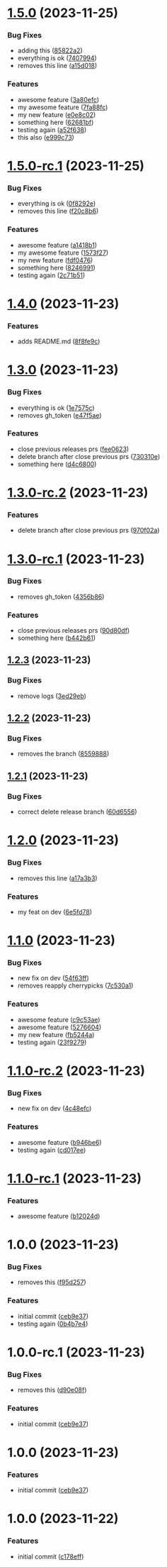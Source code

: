 # [1.5.0](https://github.com/Guiqft/semantic-release-ftw/compare/v1.4.0...v1.5.0) (2023-11-25)


### Bug Fixes

* adding this ([85822a2](https://github.com/Guiqft/semantic-release-ftw/commit/85822a23b4db24ad541749551748d8dd4a1064d3))
* everything is ok ([7407994](https://github.com/Guiqft/semantic-release-ftw/commit/74079942d276f44b3bf2f0330a5a3ff6c0345a4f))
* removes this line ([a15d018](https://github.com/Guiqft/semantic-release-ftw/commit/a15d0181b496d7c0331bec131fb993f65e391f36))


### Features

* awesome feature ([3a80efc](https://github.com/Guiqft/semantic-release-ftw/commit/3a80efccba78dc65838ab98c3eae090d6368bf2e))
* my awesome feature ([7fa88fc](https://github.com/Guiqft/semantic-release-ftw/commit/7fa88fc74d14caf6c957938bdb539d82ad1fb03d))
* my new feature ([e0e8c02](https://github.com/Guiqft/semantic-release-ftw/commit/e0e8c0236d8872380e6e8cb903b5a70bdb85f74c))
* something here ([62681bf](https://github.com/Guiqft/semantic-release-ftw/commit/62681bf03b521e8eb0cec55852161ac7ff610ca5))
* testing again ([a52f638](https://github.com/Guiqft/semantic-release-ftw/commit/a52f63835b781ce08ee0efb269b470e625e34ed0))
* this also ([e999c73](https://github.com/Guiqft/semantic-release-ftw/commit/e999c73980af357603ee874ae811984279ee6880))

# [1.5.0-rc.1](https://github.com/Guiqft/semantic-release-ftw/compare/v1.4.0...v1.5.0-rc.1) (2023-11-25)


### Bug Fixes

* everything is ok ([0f8292e](https://github.com/Guiqft/semantic-release-ftw/commit/0f8292e59a75c136fb2bba24e76204e099eaf366))
* removes this line ([f20c8b6](https://github.com/Guiqft/semantic-release-ftw/commit/f20c8b6c56f852658ffaeda4f6d52c9c3400a031))


### Features

* awesome feature ([a1418b1](https://github.com/Guiqft/semantic-release-ftw/commit/a1418b1e82de731d376c415b99b98f32db0ec95a))
* my awesome feature ([1573f27](https://github.com/Guiqft/semantic-release-ftw/commit/1573f27ab7f19f0d58db8f13508eebff151db2af))
* my new feature ([fdf0476](https://github.com/Guiqft/semantic-release-ftw/commit/fdf0476a5616cf9759c06b2bd223dfa1012456fe))
* something here ([8246991](https://github.com/Guiqft/semantic-release-ftw/commit/8246991e0d78db7f4d57cad479713ba17774b00f))
* testing again ([2c71b51](https://github.com/Guiqft/semantic-release-ftw/commit/2c71b51cbab945e5b2996a0865cf5d1756c3c2e7))

# [1.4.0](https://github.com/Guiqft/semantic-release-ftw/compare/v1.3.0...v1.4.0) (2023-11-23)


### Features

* adds README.md ([8f8fe9c](https://github.com/Guiqft/semantic-release-ftw/commit/8f8fe9c222ea6e1244b2c6d1a47bab25cbe63104))

# [1.3.0](https://github.com/Guiqft/semantic-release-ftw/compare/v1.2.3...v1.3.0) (2023-11-23)


### Bug Fixes

* everything is ok ([1e7575c](https://github.com/Guiqft/semantic-release-ftw/commit/1e7575c24e67a2c0abf0b421c27733592d65cc69))
* removes gh_token ([e47f5ae](https://github.com/Guiqft/semantic-release-ftw/commit/e47f5ae45734fef52bdf37f5875694ae97793482))


### Features

* close previous releases prs ([fee0623](https://github.com/Guiqft/semantic-release-ftw/commit/fee06239de5cf4e662a95298766900eadd8b4898))
* delete branch after close previous prs ([730310e](https://github.com/Guiqft/semantic-release-ftw/commit/730310ec78884749849908cf89e6f8d49bd0d379))
* something here ([d4c6800](https://github.com/Guiqft/semantic-release-ftw/commit/d4c68001862c0c48b9bb34ce877b6b41ec1f3024))

# [1.3.0-rc.2](https://github.com/Guiqft/semantic-release-ftw/compare/v1.3.0-rc.1...v1.3.0-rc.2) (2023-11-23)


### Features

* delete branch after close previous prs ([970f02a](https://github.com/Guiqft/semantic-release-ftw/commit/970f02a972514b776127bb5085df7523840b1b9a))

# [1.3.0-rc.1](https://github.com/Guiqft/semantic-release-ftw/compare/v1.2.3...v1.3.0-rc.1) (2023-11-23)


### Bug Fixes

* removes gh_token ([4356b86](https://github.com/Guiqft/semantic-release-ftw/commit/4356b86bef4599ad1b0e68a1e1e1a0ed757a1686))


### Features

* close previous releases prs ([90d80df](https://github.com/Guiqft/semantic-release-ftw/commit/90d80dffb9def6d0b23a5bd76d8136515158e53c))
* something here ([b442b61](https://github.com/Guiqft/semantic-release-ftw/commit/b442b613c053ab876760caca933d915796631bce))

## [1.2.3](https://github.com/Guiqft/semantic-release-ftw/compare/v1.2.2...v1.2.3) (2023-11-23)


### Bug Fixes

* remove logs ([3ed29eb](https://github.com/Guiqft/semantic-release-ftw/commit/3ed29eb5b7916de2cb129189bd0a79a61768545e))

## [1.2.2](https://github.com/Guiqft/semantic-release-ftw/compare/v1.2.1...v1.2.2) (2023-11-23)


### Bug Fixes

* removes the branch ([8559888](https://github.com/Guiqft/semantic-release-ftw/commit/8559888c795ff77e6e467bab1a0e31e015e6ee77))

## [1.2.1](https://github.com/Guiqft/semantic-release-ftw/compare/v1.2.0...v1.2.1) (2023-11-23)


### Bug Fixes

* correct delete release branch ([60d6556](https://github.com/Guiqft/semantic-release-ftw/commit/60d655613ea9590dc7644ded68cc9b426ff407b9))

# [1.2.0](https://github.com/Guiqft/semantic-release-ftw/compare/v1.1.0...v1.2.0) (2023-11-23)


### Bug Fixes

* removes this line ([a17a3b3](https://github.com/Guiqft/semantic-release-ftw/commit/a17a3b347bef59c8bd182e4a42502e3d4723eebb))


### Features

* my feat on dev ([6e5fd78](https://github.com/Guiqft/semantic-release-ftw/commit/6e5fd788101fadb545123b13446194f6d88e09a7))

# [1.1.0](https://github.com/Guiqft/semantic-release-ftw/compare/v1.0.0...v1.1.0) (2023-11-23)


### Bug Fixes

* new fix on dev ([54f63ff](https://github.com/Guiqft/semantic-release-ftw/commit/54f63ffada859dcde9658fe48389a51cb3b93f26))
* removes reapply cherrypicks ([7c530a1](https://github.com/Guiqft/semantic-release-ftw/commit/7c530a18f6d9f45f86c702e661ecde85f19dc7af))


### Features

* awesome feature ([c9c53ae](https://github.com/Guiqft/semantic-release-ftw/commit/c9c53aeafd464fa503fc7d653d2ebb6379adc52d))
* awesome feature ([5276604](https://github.com/Guiqft/semantic-release-ftw/commit/5276604a7d47ccbf0f118f7719b72376d35787d8))
* my new feature ([fb5244a](https://github.com/Guiqft/semantic-release-ftw/commit/fb5244a0a1c16a85e78731dd713581169e2ed397))
* testing again ([23f9279](https://github.com/Guiqft/semantic-release-ftw/commit/23f92793255ad30d01813fa7cfe3db764880f1e0))

# [1.1.0-rc.2](https://github.com/Guiqft/semantic-release-ftw/compare/v1.1.0-rc.1...v1.1.0-rc.2) (2023-11-23)


### Bug Fixes

* new fix on dev ([4c48efc](https://github.com/Guiqft/semantic-release-ftw/commit/4c48efc79e3b958ec6ccd222b63f72379a910302))


### Features

* awesome feature ([b946be6](https://github.com/Guiqft/semantic-release-ftw/commit/b946be6adedc7d63102375113ad83ae95da47ec9))
* testing again ([cd017ee](https://github.com/Guiqft/semantic-release-ftw/commit/cd017eec80bf1f7e3961b7d7e57b2af9a5ef9d7a))

# [1.1.0-rc.1](https://github.com/Guiqft/semantic-release-ftw/compare/v1.0.0...v1.1.0-rc.1) (2023-11-23)


### Features

* awesome feature ([b12024d](https://github.com/Guiqft/semantic-release-ftw/commit/b12024dd3b0b3404cd98794fe89e0327b8327c0b))

# 1.0.0 (2023-11-23)


### Bug Fixes

* removes this ([f95d257](https://github.com/Guiqft/semantic-release-ftw/commit/f95d257ea83afeddd69d25338734be28b7204864))


### Features

* initial commit ([ceb9e37](https://github.com/Guiqft/semantic-release-ftw/commit/ceb9e376a1f611440bb496aab1e822b9a692afe6))
* testing again ([0b4b7e4](https://github.com/Guiqft/semantic-release-ftw/commit/0b4b7e458b8682d6b024898991170a2aa0c2cf47))

# 1.0.0-rc.1 (2023-11-23)


### Bug Fixes

* removes this ([d90e08f](https://github.com/Guiqft/semantic-release-ftw/commit/d90e08fb965c403a70dc612677f8dffd0b4322a1))


### Features

* initial commit ([ceb9e37](https://github.com/Guiqft/semantic-release-ftw/commit/ceb9e376a1f611440bb496aab1e822b9a692afe6))

# 1.0.0 (2023-11-23)


### Features

* initial commit ([ceb9e37](https://github.com/Guiqft/semantic-release-ftw/commit/ceb9e376a1f611440bb496aab1e822b9a692afe6))

# 1.0.0 (2023-11-22)


### Features

* initial commit ([c178eff](https://github.com/Guiqft/semantic-release-ftw/commit/c178eff824046b0473300796beffab54a0693ce3))
